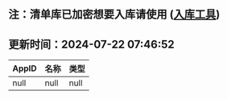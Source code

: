 ## 注：清单库已加密想要入库请使用 ([入库工具](https://github.com/BlankTMing/ManifestAutoUpdate/releases))

## 更新时间：2024-07-22 07:46:52
| AppID | 名称 | 类型  |
| :-------------------- | :----------------------------- | :----------- |
| null | null| null |
